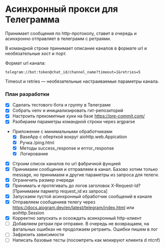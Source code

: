 # Асинхронный прокси для Телеграмма

Принимает сообщения по http-протоколу, ставит в очередь и асинхронно отправляет в телеграмм с ретраями.

В командной строке принимает описание каналов в формате url и необязательные хост и порт.

Формат url канала:
```
telegram://bot:token@chat_id/channel_name?timeout=1&retries=5
```

Timeout и retries — необязательные настраиваемые параметры канала.

### План разработки

- [x] Сделать тестового бота и группу в Телеграме
- [x] Собрать venv и инициализировать гит-репозиторий
- [x] Настроить прекомитные хуки на базе https://pre-commit.com/
- [x] Разбираем параметры командной строки через argparse
- Приложение с минимальными обработчиками
  - [x] BaseApp с оберткой вокруг aiohttp.web.Appication
  - [x] Ручка /ping.html
  - [x] Методы success_response и errror_response
  - [x] Логирование
- [x] Строим список каналов по url фабричной фунцией
- [x] Принимаем сообщения и отправляем в канал. Базово хотим только message, но принимаем и другие параметры из запроса для телеги.
- [x] Ограничить размер очереди
- [x] Принимать и протягивать до логов заголовок X-Request-Id? [Принимаем парметр request_id из запроса]
- [x] Запускаем пустой асинхронный обработчик сообщений в канале
- [x] Отправляем сообщениев телегу через https://docs.aiogram.dev/en/latest/telegram/index.html или aoihttp.Session
- [x] Корректно запускать и осоождать асинхронный http-клиент
- [ ] Добавляем ретраи при отправке. В очередь не возвращаем, на фатальных ошибках не продолжаем ретраить. Ошибки пишем в лог
- [ ] Зафризить зависимости
- [ ] Написать базовые тесты (посомтреть как мокируют клиента d ntcnf)

